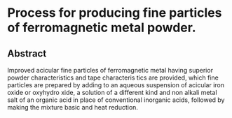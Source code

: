 # Process for producing fine particles of ferromagnetic metal powder.

## Abstract
Improved acicular fine particles of ferromagnetic metal having superior powder characteristics and tape characteris tics are provided, which fine particles are prepared by adding to an aqueous suspension of acicular iron oxide or oxyhydro xide, a solution of a different kind and non alkali metal salt of an organic acid in place of conventional inorganic acids, followed by making the mixture basic and heat reduction.